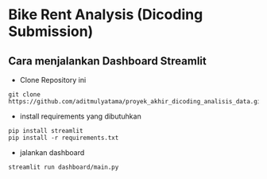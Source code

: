 # Bike Rent Analysis (Dicoding Submission)

## Cara menjalankan Dashboard Streamlit

- Clone Repository ini

```shell
git clone https://github.com/aditmulyatama/proyek_akhir_dicoding_analisis_data.git
```

- install requirements yang dibutuhkan

```shell
pip install streamlit
pip install -r requirements.txt
```

- jalankan dashboard

```shell
streamlit run dashboard/main.py
```
